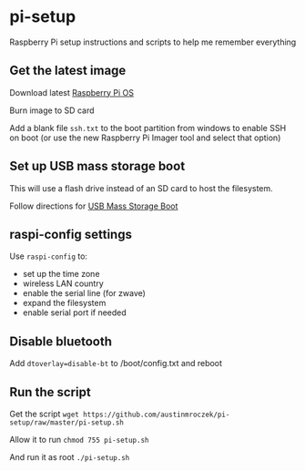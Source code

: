 # pi-setup
Raspberry Pi setup instructions and scripts to help me remember everything

## Get the latest image

Download latest [Raspberry Pi OS](https://www.raspberrypi.org/software/operating-systems/)

Burn image to SD card

Add a blank file `ssh.txt` to the boot partition from windows to enable SSH on boot (or use the new Raspberry Pi Imager tool and select that option)

## Set up USB mass storage boot

This will use a flash drive instead of an SD card to host the filesystem.

Follow directions for [USB Mass Storage Boot](https://www.raspberrypi.org/documentation/hardware/raspberrypi/bootmodes/msd.md) 

## raspi-config settings
Use `raspi-config` to:
- set up the time zone
- wireless LAN country
- enable the serial line (for zwave)
- expand the filesystem
- enable serial port if needed

## Disable bluetooth
Add `dtoverlay=disable-bt` to /boot/config.txt and reboot

## Run the script

Get the script
`wget https://github.com/austinmroczek/pi-setup/raw/master/pi-setup.sh`

Allow it to run
`chmod 755 pi-setup.sh`

And run it as root
`./pi-setup.sh`
